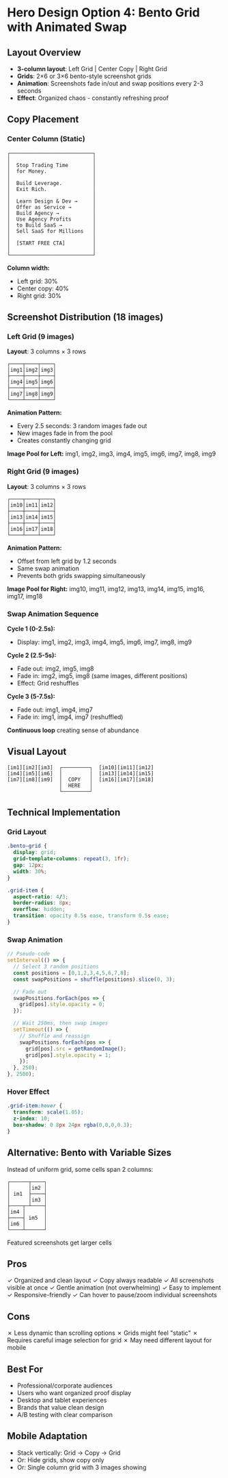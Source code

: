 # Hero Design Option 4: Bento Grid with Animated Swap

## Layout Overview
- **3-column layout**: Left Grid | Center Copy | Right Grid
- **Grids**: 2×6 or 3×6 bento-style screenshot grids
- **Animation**: Screenshots fade in/out and swap positions every 2-3 seconds
- **Effect**: Organized chaos - constantly refreshing proof

## Copy Placement

### Center Column (Static)
```
┌───────────────────────────┐
│                           │
│  Stop Trading Time        │
│  for Money.               │
│                           │
│  Build Leverage.          │
│  Exit Rich.               │
│                           │
│  Learn Design & Dev →     │
│  Offer as Service →       │
│  Build Agency →           │
│  Use Agency Profits       │
│  to Build SaaS →          │
│  Sell SaaS for Millions   │
│                           │
│  [START FREE CTA]         │
│                           │
└───────────────────────────┘
```

**Column width:**
- Left grid: 30%
- Center copy: 40%
- Right grid: 30%

## Screenshot Distribution (18 images)

### Left Grid (9 images)
**Layout**: 3 columns × 3 rows

```
┌────┬────┬────┐
│img1│img2│img3│
├────┼────┼────┤
│img4│img5│img6│
├────┼────┼────┤
│img7│img8│img9│
└────┴────┴────┘
```

**Animation Pattern:**
- Every 2.5 seconds: 3 random images fade out
- New images fade in from the pool
- Creates constantly changing grid

**Image Pool for Left:**
img1, img2, img3, img4, img5, img6, img7, img8, img9

### Right Grid (9 images)
**Layout**: 3 columns × 3 rows

```
┌────┬────┬────┐
│im10│im11│im12│
├────┼────┼────┤
│im13│im14│im15│
├────┼────┼────┤
│im16│im17│im18│
└────┴────┴────┘
```

**Animation Pattern:**
- Offset from left grid by 1.2 seconds
- Same swap animation
- Prevents both grids swapping simultaneously

**Image Pool for Right:**
img10, img11, img12, img13, img14, img15, img16, img17, img18

### Swap Animation Sequence
**Cycle 1 (0-2.5s):**
- Display: img1, img2, img3, img4, img5, img6, img7, img8, img9

**Cycle 2 (2.5-5s):**
- Fade out: img2, img5, img8
- Fade in: img2, img5, img8 (same images, different positions)
- Effect: Grid reshuffles

**Cycle 3 (5-7.5s):**
- Fade out: img1, img4, img7
- Fade in: img1, img4, img7 (reshuffled)

**Continuous loop** creating sense of abundance

## Visual Layout
```
[im1][im2][im3]  ┌─────────┐  [im10][im11][im12]
[im4][im5][im6]  │         │  [im13][im14][im15]
[im7][im8][im9]  │  COPY   │  [im16][im17][im18]
                 │  HERE   │
                 └─────────┘
```

## Technical Implementation

### Grid Layout
```css
.bento-grid {
  display: grid;
  grid-template-columns: repeat(3, 1fr);
  gap: 12px;
  width: 30%;
}

.grid-item {
  aspect-ratio: 4/3;
  border-radius: 8px;
  overflow: hidden;
  transition: opacity 0.5s ease, transform 0.5s ease;
}
```

### Swap Animation
```javascript
// Pseudo-code
setInterval(() => {
  // Select 3 random positions
  const positions = [0,1,2,3,4,5,6,7,8];
  const swapPositions = shuffle(positions).slice(0, 3);

  // Fade out
  swapPositions.forEach(pos => {
    grid[pos].style.opacity = 0;
  });

  // Wait 250ms, then swap images
  setTimeout(() => {
    // Shuffle and reassign
    swapPositions.forEach(pos => {
      grid[pos].src = getRandomImage();
      grid[pos].style.opacity = 1;
    });
  }, 250);
}, 2500);
```

### Hover Effect
```css
.grid-item:hover {
  transform: scale(1.05);
  z-index: 10;
  box-shadow: 0 8px 24px rgba(0,0,0,0.3);
}
```

## Alternative: Bento with Variable Sizes
Instead of uniform grid, some cells span 2 columns:

```
┌──────┬────┐
│      │im2 │
│ im1  ├────┤
│      │im3 │
├────┬─┴────┤
│im4 │      │
├────┤ im5  │
│im6 │      │
└────┴──────┘
```

Featured screenshots get larger cells

## Pros
✓ Organized and clean layout
✓ Copy always readable
✓ All screenshots visible at once
✓ Gentle animation (not overwhelming)
✓ Easy to implement
✓ Responsive-friendly
✓ Can hover to pause/zoom individual screenshots

## Cons
✗ Less dynamic than scrolling options
✗ Grids might feel "static"
✗ Requires careful image selection for grid
✗ May need different layout for mobile

## Best For
- Professional/corporate audiences
- Users who want organized proof display
- Desktop and tablet experiences
- Brands that value clean design
- A/B testing with clear comparison

## Mobile Adaptation
- Stack vertically: Grid → Copy → Grid
- Or: Hide grids, show copy only
- Or: Single column grid with 3 images showing
